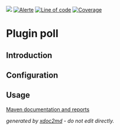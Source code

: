 ![](https://dev.lutece.paris.fr/jenkins/buildStatus/icon?job=form-module-forms-poll-deploy)
[![Alerte](https://dev.lutece.paris.fr/sonar/api/project_badges/measure?project=fr.paris.lutece.plugins%3Alutece-form-module-forms-poll&metric=alert_status)](https://dev.lutece.paris.fr/sonar/dashboard?id=fr.paris.lutece.plugins%3Alutece-form-module-forms-poll)
[![Line of code](https://dev.lutece.paris.fr/sonar/api/project_badges/measure?project=fr.paris.lutece.plugins%3Alutece-form-module-forms-poll&metric=ncloc)](https://dev.lutece.paris.fr/sonar/dashboard?id=fr.paris.lutece.plugins%3Alutece-form-module-forms-poll)
[![Coverage](https://dev.lutece.paris.fr/sonar/api/project_badges/measure?project=fr.paris.lutece.plugins%3Alutece-form-module-forms-poll&metric=coverage)](https://dev.lutece.paris.fr/sonar/dashboard?id=fr.paris.lutece.plugins%3Alutece-form-module-forms-poll)

# Plugin poll

## Introduction



## Configuration



## Usage




[Maven documentation and reports](https://dev.lutece.paris.fr/plugins/lutece-form-module-forms-poll/)



 *generated by [xdoc2md](https://github.com/lutece-platform/tools-maven-xdoc2md-plugin) - do not edit directly.*
